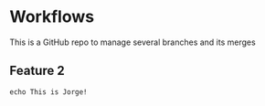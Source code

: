 # Workflows
 This is a GitHub repo to manage several branches and its merges

## Feature 2
 ```
 echo This is Jorge!
 ```
